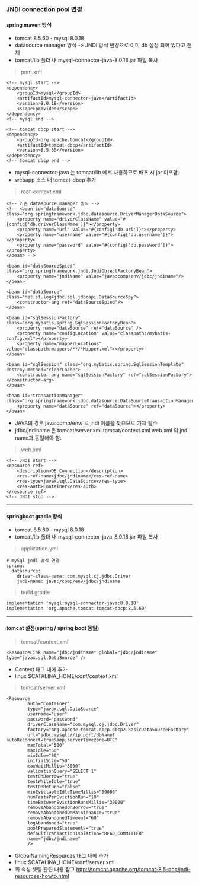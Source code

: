 
### JNDI connection pool 변경



#### spring maven 방식

* tomcat 8.5.60 - mysql 8.0.18
* datasource manager 방식 -> JNDI 방식 변경으로 이미 db 설정 되어 있다고 전제
* tomcat/lib 폴더 내 mysql-connector-java-8.0.18.jar 파일 복사

> pom.xml

```
<!-- mysql start -->
<dependency>
	<groupId>mysql</groupId>
	<artifactId>mysql-connector-java</artifactId>
	<version>8.0.18</version>
	<scope>provided</scope>
</dependency>
<!-- mysql end -->

<!-- tomcat dbcp start -->
<dependency>
	<groupId>org.apache.tomcat</groupId>
	<artifactId>tomcat-dbcp</artifactId>
	<version>8.5.60</version>
</dependency>
<!-- tomcat dbcp end -->
```

* mysql-connector-java 는 tomcat/lib 에서 사용하므로 배포 시 jar 미포함.
* webapp 소스 내 tomcat-dbcp 추가

> root-context.xml

```
<!-- 기존 datasource manager 방식 -->
<!-- <bean id="dataSource" class="org.springframework.jdbc.datasource.DriverManagerDataSource">
	<property name="driverClassName" value="#{config['db.driverClassName']}"></property>
	<property name="url" value="#{config['db.url']}"></property>
	<property name="username" value="#{config['db.username']}"></property>
	<property name="password" value="#{config['db.password']}"></property>
</bean> -->

<bean id="dataSourceSpied" class="org.springframework.jndi.JndiObjectFactoryBean">
	<property name="jndiName" value="java:comp/env/jdbc/jndiname"/>
</bean>

<bean id="dataSource" class="net.sf.log4jdbc.sql.jdbcapi.DataSourceSpy">
    <constructor-arg ref="dataSourceSpied"/>
</bean>

<bean id="sqlSessionFactory" class="org.mybatis.spring.SqlSessionFactoryBean">
	<property name="dataSource" ref="dataSource" />
	<property name="configLocation" value="classpath:/mybatis-config.xml"></property>
	<property name="mapperLocations" value="classpath:mappers/**/*Mapper.xml"></property>
</bean>

<bean id="sqlSession" class="org.mybatis.spring.SqlSessionTemplate" destroy-method="clearCache">
	<constructor-arg name="sqlSessionFactory" ref="sqlSessionFactory"></constructor-arg>
</bean>

<bean id="transactionManager" class="org.springframework.jdbc.datasource.DataSourceTransactionManager">
	<property name="dataSource" ref="dataSource"></property>
</bean>
```

* JAVA의 경우 java:comp/env/ 로 jndi 이름을 찾으므로 기재 필수
* jdbc/jndiname 은 tomcat/server.xml tomcat/context.xml web.xml 의 jndi name과 동일해야 함.

> web.xml

```
<!-- JNDI start -->
<resource-ref>
	<description>DB Connection</description>
	<res-ref-name>jdbc/jndiname</res-ref-name>
	<res-type>javax.sql.DataSource</res-type>
	<res-auth>Container</res-auth>
</resource-ref>
<!-- JNDI stop -->
```


****


#### springboot gradle 방식

* tomcat 8.5.60 - mysql 8.0.18
* tomcat/lib 폴더 내 mysql-connector-java-8.0.18.jar 파일 복사

> application.yml

```
# mySql jndi 방식 연결
spring:
  datasource:
    driver-class-name: com.mysql.cj.jdbc.Driver
    jndi-name: java:/comp/env/jdbc/jndiname

```

> build.gradle

```
implementation 'mysql:mysql-connector-java:8.0.18'
implementation 'org.apache.tomcat:tomcat-dbcp:8.5.60'
```

****

#### tomcat 설정(spring / spring boot 동일)


> tomcat/context.xml

```
<ResourceLink name="jdbc/jndiname" global="jdbc/jndiname" type="javax.sql.DataSource" />
```

* Context 태그 내에 추가
* linux $CATALINA_HOME/conf/context.xml


> tomcat/server.xml

```
<Resource
    	auth="Container"
    	type="javax.sql.DataSource"
    	username="user"
    	password="password"
    	driverClassName="com.mysql.cj.jdbc.Driver"
    	factory="org.apache.tomcat.dbcp.dbcp2.BasicDataSourceFactory"
    	url="jdbc:mysql://ip:port/dbName?autoReconnect=true&amp;serverTimezone=UTC"
    	maxTotal="500"
    	maxIdle="50"
    	minIdle="50"
    	initialSize="50"
    	maxWaitMillis="5000"
    	validationQuery="SELECT 1"
    	testOnBorrow="true"
    	testWhileIdle="true"
    	testOnReturn="false"
    	minEvictableIdleTimeMillis="30000"
    	numTestsPerEvictionRun="10"
    	timeBetweenEvictionRunsMillis="30000"
		removeAbandonedOnBorrow="true"
    	removeAbandonedOnMaintenance="true"
    	removeAbandonedTimeout="60"
		logAbandoned="true"
		poolPreparedStatements="true"
    	defaultTransactionIsolation="READ_COMMITTED"
		name="jdbc/jndiname"
		/>
```

* GlobalNamingResources 태그 내에 추가
* linux $CATALINA_HOME/conf/server.xml
* 위 속성 셋팅 관련 내용 참고 http://tomcat.apache.org/tomcat-8.5-doc/jndi-resources-howto.html
